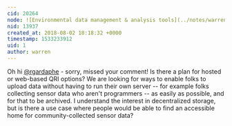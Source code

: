 ```yaml
---
cid: 20264
node: ![Environmental data management & analysis tools](../notes/warren/02-17-2017/environmental-data-management-analysis-tools)
nid: 13937
created_at: 2018-08-02 18:18:32 +0000
timestamp: 1533233912
uid: 1
author: warren
---
```


Oh hi [@rgardaphe](/profile/rgardaphe) - sorry, missed your comment! Is there a plan for hosted or web-based QRI options? We are looking for ways to enable folks to upload data without having to run their own server -- for example folks collecting sensor data who aren't programmers -- as easily as possible, and for that to be archived. I understand the interest in decentralized storage, but is there a use case where people would be able to find an accessible home for community-collected sensor data?
